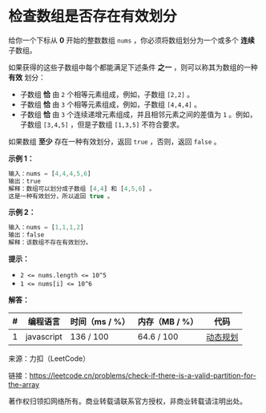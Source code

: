 # 检查数组是否存在有效划分

给你一个下标从 **0** 开始的整数数组 `nums` ，你必须将数组划分为一个或多个 **连续** 子数组。

如果获得的这些子数组中每个都能满足下述条件 **之一** ，则可以称其为数组的一种 **有效** 划分：

- 子数组 **恰** 由 `2` 个相等元素组成，例如，子数组 `[2,2]` 。
- 子数组 **恰** 由 `3` 个相等元素组成，例如，子数组 `[4,4,4]` 。
- 子数组 **恰** 由 `3` 个连续递增元素组成，并且相邻元素之间的差值为 `1` 。例如，子数组 `[3,4,5]` ，但是子数组 `[1,3,5]` 不符合要求。

如果数组 **至少** 存在一种有效划分，返回 `true` ，否则，返回 `false` 。

**示例 1：**

``` javascript
输入：nums = [4,4,4,5,6]
输出：true
解释：数组可以划分成子数组 [4,4] 和 [4,5,6] 。
这是一种有效划分，所以返回 true 。
```

**示例 2：**

``` javascript
输入：nums = [1,1,1,2]
输出：false
解释：该数组不存在有效划分。
```

**提示：**

- `2 <= nums.length <= 10^5`
- `1 <= nums[i] <= 10^6`

**解答：**

**#**|**编程语言**|**时间（ms / %）**|**内存（MB / %）**|**代码**
--|--|--|--|--
1|javascript|136 / 100|64.6 / 100|[动态规划](./javascript/ac_v1.js)

来源：力扣（LeetCode）

链接：https://leetcode.cn/problems/check-if-there-is-a-valid-partition-for-the-array

著作权归领扣网络所有。商业转载请联系官方授权，非商业转载请注明出处。
